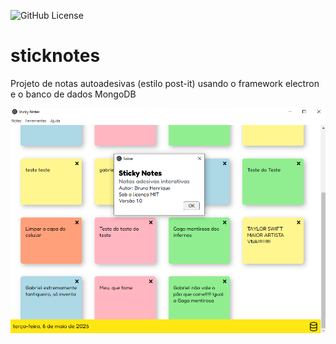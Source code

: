 ![GitHub License](https://img.shields.io/github/license/brudorea/stickynotes?style=plastic)

# sticknotes 
Projeto de notas autoadesivas (estilo post-it) usando o framework electron e o banco de dados MongoDB

![](src/public/img/printnotes.png)
